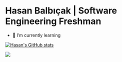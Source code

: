 # Hasan Balbıçak | Software Engineering Freshman

- 🌱 I’m currently learning 

[![Hasan's GitHub stats](https://github-readme-stats.vercel.app/api?username=mrhonneynive&count_private=true&show_icons=true&theme=transparent)](https://github.com/mrhonneynive/github-readme-stats)

![](https://komarev.com/ghpvc/?username=mrhonneynive)

<!--
**mrhonneynive/mrhonneynive** is a ✨ _special_ ✨ repository because its `README.md` (this file) appears on your GitHub profile.

Here are some ideas to get you started:

- 🔭 I’m currently working on ...
- 👯 I’m looking to collaborate on ...
- 🤔 I’m looking for help with ...
- 💬 Ask me about ...
- 📫 How to reach me: ...
- 😄 Pronouns: ...
- ⚡ Fun fact: ...
-->
